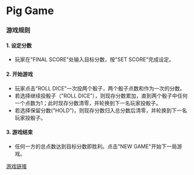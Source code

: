 # Pig Game

### 游戏规则

#### 1. 设定分数
- 玩家在"FINAL SCORE"处输入目标分数，按"SET SCORE"完成设定。

#### 2. 开始游戏
- 玩家点击"ROLL DICE"一次投两个骰子，两个骰子点数和作为一次的分数。
- 若选择继续投骰子（"ROLL DICE"），则现存分数累加，直到两个骰子中任何一个点数为1；此时现存分数清零，并轮换到下一名玩家投骰子。
- 若选择保留分数("HOLD")，则现存分数归入总分数后清零，并轮换到下一名玩家投骰子。

#### 3. 游戏结束
- 任何一方的总点数达到目标分数即胜利。点击"NEW GAME"开始下一局游戏。


[游戏链接](https://uncomfortablynumb.github.io/Pig-Game/)

